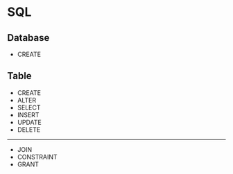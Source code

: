 # SQL
## Database
- CREATE
## Table
- CREATE
- ALTER
- SELECT
- INSERT
- UPDATE
- DELETE
___
- JOIN
- CONSTRAINT
- GRANT